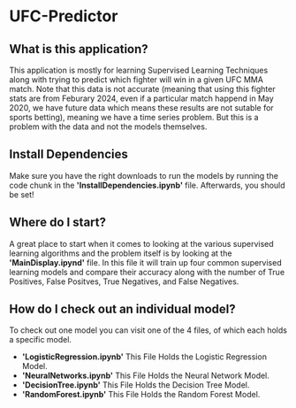 # UFC-Predictor

## What is this application?

This application is mostly for learning Supervised Learning Techniques along with trying to predict which fighter will win in a given UFC MMA match. Note that this data is not accurate (meaning that using this fighter stats are from Feburary 2024, even if a particular match happend in May 2020, we have future data which means these results are not sutable for sports betting), meaning we have a time series problem. But this is a problem with the data and not the models themselves.

## Install Dependencies

Make sure you have the right downloads to run the models by running the code chunk in the **'InstallDependencies.ipynb'** file. Afterwards, you should be set!

## Where do I start?

A great place to start when it comes to looking at the various supervised learning algorithms and the problem itself is by looking at the **'MainDisplay.ipynd'** file. In this file it will train up four common supervised learning models and compare their accuracy along with the number of True Positives, False Positves, True Negatives, and False Negatives.

## How do I check out an individual model?

To check out one model you can visit one of the 4 files, of which each holds a specific model.

- **'LogisticRegression.ipynb'** This File Holds the Logistic Regression Model.
- **'NeuralNetworks.ipynb'** This File Holds the Neural Network Model.
- **'DecisionTree.ipynb'** This File Holds the Decision Tree Model.
- **'RandomForest.ipynb'** This File Holds the Random Forest Model.
